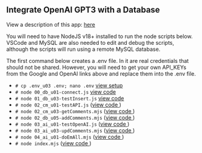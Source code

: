 
## Integrate OpenAI GPT3 with a Database

View a description of this app: [here](../../docs/setup/d61_llm-comments-db-app/d61-00_description.md)   

You will need to have NodeJS v18+ installed to run the node scripts below. VSCode and MySQL are also needed
to edit and debug the scripts, although the scripts will run using a remote MySQL database. 

The first command below creates a .env file.  In it are real credentials that should not be shared.  However,
you will need to get your own API_KEYs from the Google and OpenAI links above and replace them into the .env file. 

- `# cp .env_u03 .env; nano .env`      [view setup](../../docs/setup/d61_llm-comments-db-app/d61-00_description.md?id=61B) 
- `# node 00_db_u01-connect.js`        [view code ](../../docs/setup/d61_llm-comments-db-app/d61-01_build-log.md?id=c5)
- `# node 01_db_u03-testInsert.js`     [view code ](../../docs/setup/d61_llm-comments-db-app/d61-01_build-log.md?id=D8)
- `# node 02_cm_u01-testAPI.js`       ([view code ](../../docs/setup/d61_llm-comments-db-app/d61-01_build-log.md?id=e12))  
- `# node 02_cm_u03-getComments.mjs`  ([view code ](../../docs/setup/d61_llm-comments-db-app/d61-01_build-log.md?id=e13))
- `# node 02_db_u05-addComments.mjs`  ([view code ](../../docs/setup/d61_llm-comments-db-app/d61-01_build-log.md?id=f15))
- `# node 03_ai_u01-testOpenAI.js`    ([view code ](../../docs/setup/d61_llm-comments-db-app/d61-01_build-log.md?id=g17))
- `# node 03_ai_u03-updComments.mjs`  ([view code ](../../docs/setup/d61_llm-comments-db-app/d61-01_build-log.md?id=g19))
- `# node 04_ai_u01-doEmAll.mjs`      ([view code ](../../docs/setup/d61_llm-comments-db-app/d61-01_build-log.md?id=h22))
- `# node index.mjs`                  ([view code ](../../docs/setup/d61_llm-comments-db-app/d61-01_build-log.md?id=h24))

